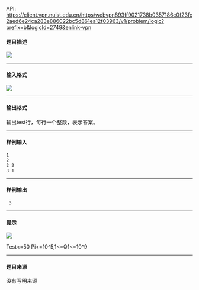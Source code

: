 API: https://client.vpn.nuist.edu.cn/https/webvpn893ff9021738b0357186c0f23fc2aed6e24ca283e886022bc5d861ea12f03963/v1/problem/logic?prefix=b&logicId=2749&enlink-vpn

#### 题目描述

![](../file/2749_0.gif)

---

#### 输入格式

![](../file/2749_0.gif)

---

#### 输出格式

输出test行，每行一个整数，表示答案。  

---

#### 样例输入
```
1
2
2 2
3 1

```

---

#### 样例输出
```
 3

```

---

#### 提示

![](../file/2749_0.gif)

Test<=50 Pi<=10^5,1<=Q1<=10^9

---

#### 题目来源

没有写明来源